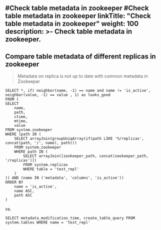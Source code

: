 #Check table metadata in zookeeper
#Check table metadata in zookeeper
linkTitle: "Check table metadata in zookeeper"
weight: 100
description: >-
     Check table metadata in zookeeper.
---

## Compare table metadata of different replicas in zookeeper

> Metadata on replica is not up to date with common metadata in Zookeeper

```
SELECT *, if( neighbor(name, -1) == name and name != 'is_active', neighbor(value, -1) == value , 1) as looks_good
FROM (
SELECT
    name,
    path,
    ctime,
    mtime,
    value
FROM system.zookeeper
WHERE (path IN (
    SELECT arrayJoin(groupUniqArray(if(path LIKE '%/replicas', concat(path, '/', name), path)))
    FROM system.zookeeper
    WHERE path IN (
        SELECT arrayJoin([zookeeper_path, concat(zookeeper_path, '/replicas')])
        FROM system.replicas
        WHERE table = 'test_repl'
    )
)) AND (name IN ('metadata', 'columns', 'is_active'))
ORDER BY
    name = 'is_active',
    name ASC,
    path ASC
)
```

vs. 

```
SELECT metadata_modification_time, create_table_query FROM system.tables WHERE name = 'test_repl'
```
